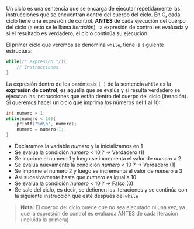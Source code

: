 Un ciclo es una sentencia que se encarga de ejecutar repetidamente las instrucciones que se encuentran dentro del cuerpo del ciclo. En C, cada ciclo tiene una expresión de control. **ANTES** de cada ejecución del cuerpo del ciclo (a esto se le llama *iteración*), la expresión de control es evaluada y si el resultado es verdadero, el ciclo continúa su ejecución.

El primer ciclo que veremos se denomina `while`, tiene la siguiente estructura:
```c
while(/* expresion */){
    // Instrucciones
}
```
La expresión dentro de los paréntesis `( )` de la sentencia `while` es la **expresión de control**, es aquella que se evalúa y si resulta verdadero se ejecutan las instrucciones que están dentro del cuerpo del ciclo (iteración). Si queremos hacer un ciclo que imprima los números del 1 al 10:
```c
int numero = 1;
while(numero < 10){
    printf("%d\n", numero);
    numero = numero+1;
}
```
 - Declaramos la variable *numero* y la inicializamos en 1
 - Se evalúa la condición *numero* < 10 ? → Verdadero (1)
 - Se imprime el numero 1 y luego se incrementa el valor de *numero* a 2
 - Se evalúa nuevamente la condición *numero* < 10 ? → Verdadero (1)
 - Se imprime el numero 2 y luego se incrementa el valor de *numero* a 3
 - Así sucesivamente hasta que *numero* es igual a 10 
 - Se evalúa la condición *numero* < 10 ? → Falso (0)
 - Se sale del ciclo, es decir, se detienen las iteraciones y se continúa con la siguiente instrucción que esté después del `while`

> **Nota:** El cuerpo del ciclo puede que no sea ejecutado ni una vez, ya que la expresión de control es evaluada ANTES de cada iteración (incluída la primera)